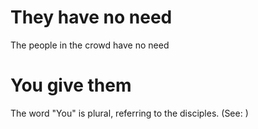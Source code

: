 
# They have no need
The people in the crowd have no need

# You give them
The word "You" is plural, referring to the disciples. (See: )